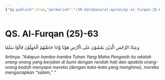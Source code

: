 ```yaml
---
{"dg-publish":true,"permalink":"/30-database/al-quran/qs-al-furqan-25-63/"}
---
```



# QS. Al-Furqan (25)-63
وَعِبَادُ الرَّحْمٰنِ الَّذِيْنَ يَمْشُوْنَ عَلَى الْاَرْضِ هَوْنًا وَّاِذَا خَاطَبَهُمُ الْجٰهِلُوْنَ قَالُوْا سَلٰمًا  

Artinya: *"Adapun hamba-hamba Tuhan Yang Maha Pengasih itu adalah orang-orang yang berjalan di bumi dengan rendah hati dan apabila orang-orang bodoh menyapa mereka (dengan kata-kata yang menghina), mereka mengucapkan “salam,” "*
